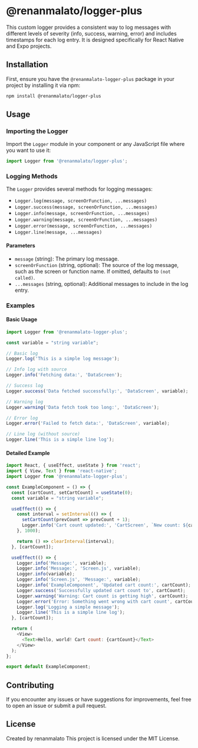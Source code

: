 
# @renanmalato/logger-plus

This custom logger provides a consistent way to log messages with different levels of severity (info, success, warning, error) and includes timestamps for each log entry. It is designed specifically for React Native and Expo projects.

## Installation

First, ensure you have the `@renanmalato-logger-plus` package in your project by installing it via npm:

```sh
npm install @renanmalato/logger-plus
```

## Usage

### Importing the Logger

Import the `Logger` module in your component or any JavaScript file where you want to use it:

```javascript
import Logger from '@renanmalato/logger-plus';
```

### Logging Methods

The `Logger` provides several methods for logging messages:

- `Logger.log(message, screenOrFunction, ...messages)`
- `Logger.success(message, screenOrFunction, ...messages)`
- `Logger.info(message, screenOrFunction, ...messages)`
- `Logger.warning(message, screenOrFunction, ...messages)`
- `Logger.error(message, screenOrFunction, ...messages)`
- `Logger.line(message, ...messages)`

#### Parameters

- `message` (string): The primary log message.
- `screenOrFunction` (string, optional): The source of the log message, such as the screen or function name. If omitted, defaults to `(not called)`.
- `...messages` (string, optional): Additional messages to include in the log entry.

### Examples

#### Basic Usage

```javascript
import Logger from '@renanmalato-logger-plus';

const variable = "string variable";

// Basic log
Logger.log('This is a simple log message');

// Info log with source
Logger.info('Fetching data:', 'DataScreen');

// Success log
Logger.success('Data fetched successfully:', 'DataScreen', variable);

// Warning log
Logger.warning('Data fetch took too long:', 'DataScreen');

// Error log
Logger.error('Failed to fetch data:', 'DataScreen', variable);

// Line log (without source)
Logger.line('This is a simple line log');
```

#### Detailed Example

```javascript
import React, { useEffect, useState } from 'react';
import { View, Text } from 'react-native';
import Logger from '@renanmalato-logger-plus';

const ExampleComponent = () => {
  const [cartCount, setCartCount] = useState(0);
  const variable = "string variable";

  useEffect(() => {
    const interval = setInterval(() => {
      setCartCount(prevCount => prevCount + 1);
      Logger.info('Cart count updated:', 'CartScreen', `New count: ${cartCount}`);
    }, 1000);

    return () => clearInterval(interval);
  }, [cartCount]);

  useEffect(() => {
    Logger.info('Message:', variable);
    Logger.info('Message:', 'Screen.js', variable);
    Logger.info(variable);
    Logger.info('Screen.js', 'Message:', variable);
    Logger.info('ExampleComponent', 'Updated cart count:', cartCount);
    Logger.success('Successfully updated cart count to', cartCount);
    Logger.warning('Warning: Cart count is getting high', cartCount);
    Logger.error('Error: Something went wrong with cart count', cartCount);
    Logger.log('Logging a simple message');
    Logger.line('This is a simple line log');
  }, [cartCount]);

  return (
    <View>
      <Text>Hello, world! Cart count: {cartCount}</Text>
    </View>
  );
};

export default ExampleComponent;
```

## Contributing

If you encounter any issues or have suggestions for improvements, feel free to open an issue or submit a pull request.

## License
Created by renanmalato
This project is licensed under the MIT License.
